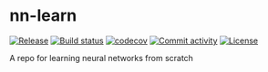 # nn-learn

[![Release](https://img.shields.io/github/v/release/danielgrzenda/nn-learn)](https://img.shields.io/github/v/release/danielgrzenda/nn-learn)
[![Build status](https://img.shields.io/github/actions/workflow/status/danielgrzenda/nn-learn/main.yml?branch=main)](https://github.com/danielgrzenda/nn-learn/actions/workflows/main.yml?query=branch%3Amain)
[![codecov](https://codecov.io/gh/danielgrzenda/nn-learn/branch/main/graph/badge.svg)](https://codecov.io/gh/danielgrzenda/nn-learn)
[![Commit activity](https://img.shields.io/github/commit-activity/m/danielgrzenda/nn-learn)](https://img.shields.io/github/commit-activity/m/danielgrzenda/nn-learn)
[![License](https://img.shields.io/github/license/danielgrzenda/nn-learn)](https://img.shields.io/github/license/danielgrzenda/nn-learn)

A repo for learning neural networks from scratch
